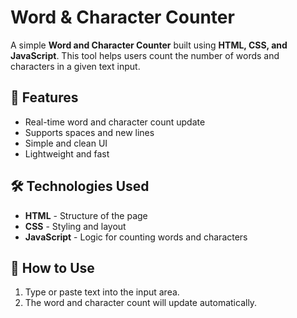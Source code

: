 # Word & Character Counter

A simple **Word and Character Counter** built using **HTML, CSS, and JavaScript**. This tool helps users count the number of words and characters in a given text input.

## 🚀 Features
- Real-time word and character count update  
- Supports spaces and new lines  
- Simple and clean UI  
- Lightweight and fast  

## 🛠️ Technologies Used
- **HTML** - Structure of the page  
- **CSS** - Styling and layout  
- **JavaScript** - Logic for counting words and characters  

## 🎯 How to Use
1. Type or paste text into the input area.  
2. The word and character count will update automatically.  


